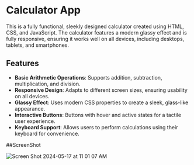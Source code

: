 # Calculator App

This is a fully functional, sleekly designed calculator created using HTML, CSS, and JavaScript. The calculator features a modern glassy effect and is fully responsive, ensuring it works well on all devices, including desktops, tablets, and smartphones.

## Features

- **Basic Arithmetic Operations**: Supports addition, subtraction, multiplication, and division.
- **Responsive Design**: Adapts to different screen sizes, ensuring usability on all devices.
- **Glassy Effect**: Uses modern CSS properties to create a sleek, glass-like appearance.
- **Interactive Buttons**: Buttons with hover and active states for a tactile user experience.
- **Keyboard Support**: Allows users to perform calculations using their keyboard for convenience.

##ScreenShot


![Screen Shot 2024-05-17 at 11 01 07 AM](https://github.com/GodsDesigner/CalculatorProject/assets/148409719/2bc41a34-7904-41f3-b23f-3bf79e048518)
